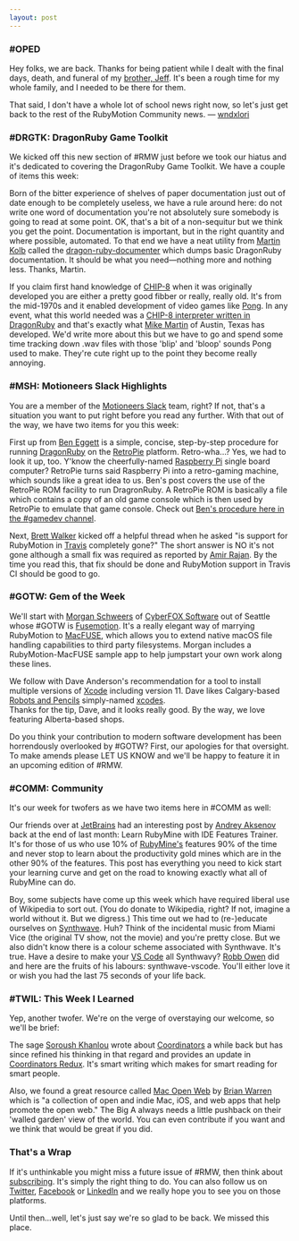 ```yaml
---
layout: post
---
```


### #OPED
Hey folks, we are back. Thanks for being patient while I dealt with the final days, death, and 
funeral of my [brother, Jeff](https://www.cornerstonefuneralhome.com/obituary/olson-jeff?utm_source=rubymotionweekly.com&utm_medium=web&utm_campaign=newsletter&utm_content=24).
It's been a rough time for my whole family, and I needed to be there for them.

That said, I don't have a whole lot of school news right now, so let's just get back to the rest 
of the RubyMotion Community news. — [wndxlori](http://www.twitter.com/wndxlori?utm_source=rubymotionweekly.com&utm_medium=web&utm_campaign=newsletter&utm_content=24)
 
### #DRGTK: DragonRuby Game Toolkit
 
We kicked off this new section of #RMW just before we took our hiatus and it's dedicated to covering 
the DragonRuby Game Toolkit. We have a couple of items this week:

Born of the bitter experience of shelves of paper documentation just out of date enough to be 
completely useless, we have a rule around here: do not write one word of documentation you're not 
absolutely sure somebody is going to read at some point. OK, that's a bit of a non-sequitur but we 
think you get the point. Documentation is important, but in the right quantity and where possible, 
automated. To that end we have a neat utility from [Martin Kolb](https://github.com/ediathome?utm_source=rubymotionweekly.com&utm_medium=web&utm_campaign=newsletter&utm_content=24) 
called the [dragon-ruby-documenter](https://github.com/ediathome/dragon-ruby-documenter?utm_source=rubymotionweekly.com&utm_medium=web&utm_campaign=newsletter&utm_content=24) 
which dumps basic DragonRuby documentation. It should be what you need—nothing more and nothing 
less. Thanks, Martin.

If you claim first hand knowledge of [CHIP-8](https://en.wikipedia.org/wiki/CHIP-8?utm_source=rubymotionweekly.com&utm_medium=web&utm_campaign=newsletter&utm_content=24) 
when it was originally developed you are either a pretty 
good fibber or really, really old. It's from the mid-1970s and it enabled development of video games 
like [Pong](https://en.wikipedia.org/wiki/Pong?utm_source=rubymotionweekly.com&utm_medium=web&utm_campaign=newsletter&utm_content=24). 
In any event, what this world needed was a [CHIP-8 interpreter written in DragonRuby](https://github.com/mikemar10/dragonruby-chip8?utm_source=rubymotionweekly.com&utm_medium=web&utm_campaign=newsletter&utm_content=24) 
and that's exactly what [Mike Martin](https://github.com/mikemar10?utm_source=rubymotionweekly.com&utm_medium=web&utm_campaign=newsletter&utm_content=24) 
of Austin, Texas has developed. We'd write more about this but we have 
to go and spend some time tracking down .wav files with those 'blip' and 'bloop' sounds Pong used to 
make. They're cute right up to the point they become really annoying.
 
### #MSH: Motioneers Slack Highlights

You are a member of the [Motioneers Slack](https://motioneers.slack.com/?utm_source=rubymotionweekly.com&utm_medium=web&utm_campaign=newsletter&utm_content=24) 
team, right? If not, that's a situation you want to put right 
before you read any further. With that out of the way, we have two items for you this week: 

First up from [Ben Eggett](https://motioneers.slack.com/team/UJ9A0QBEJ?utm_source=rubymotionweekly.com&utm_medium=web&utm_campaign=newsletter&utm_content=24) 
is a simple, concise,  step-by-step procedure for running [DragonRuby](https://dragonruby.itch.io/?utm_source=rubymotionweekly.com&utm_medium=web&utm_campaign=newsletter&utm_content=24) 
on the [RetroPie](https://retropie.org.uk/?utm_source=rubymotionweekly.com&utm_medium=web&utm_campaign=newsletter&utm_content=24) 
platform. Retro-wha...?  Yes, we had to look it up, too. Y'know the cheerfully-named [Raspberry Pi](https://www.raspberrypi.org/?utm_source=rubymotionweekly.com&utm_medium=web&utm_campaign=newsletter&utm_content=24) 
single board computer? RetroPie turns said Raspberry Pi into a retro-gaming machine, which sounds 
like a great idea to us. Ben's post covers the use of the  RetroPie ROM facility to run DragronRuby. 
A RetroPie ROM is basically a file which contains a copy of an old game console which is then used by 
RetroPie to emulate that game console.  Check out [Ben's procedure here in the #gamedev channel](https://motioneers.slack.com/archives/C1SUQ4T0A/p1558761337009700?utm_source=rubymotionweekly.com&utm_medium=web&utm_campaign=newsletter&utm_content=24).

Next, [Brett Walker](https://motioneers.slack.com/team/U07D6P1D2?utm_source=rubymotionweekly.com&utm_medium=web&utm_campaign=newsletter&utm_content=24) 
kicked off a helpful thread when he asked "is support for RubyMotion in [Travis](https://travis-ci.com/?utm_source=rubymotionweekly.com&utm_medium=web&utm_campaign=newsletter&utm_content=24) 
completely gone?"  The short answer is NO it's not gone although a small fix was required as reported 
by [Amir Rajan](https://motioneers.slack.com/team/U07C64R8C?utm_source=rubymotionweekly.com&utm_medium=web&utm_campaign=newsletter&utm_content=24). 
By the time you read this, that fix should be done and RubyMotion support in Travis CI 
should be good to go.

### #GOTW: Gem of the Week

We'll start with [Morgan Schweers](https://github.com/cyberfox?utm_source=rubymotionweekly.com&utm_medium=web&utm_campaign=newsletter&utm_content=24) 
of [CyberFOX Software](http://cyberfox.com/?utm_source=rubymotionweekly.com&utm_medium=web&utm_campaign=newsletter&utm_content=24) 
out of Seattle whose #GOTW is [Fusemotion](https://github.com/cyberfox/fusemotion?utm_source=rubymotionweekly.com&utm_medium=web&utm_campaign=newsletter&utm_content=24). 
It's a really elegant way of marrying RubyMotion to [MacFUSE](https://osxfuse.github.io/?utm_source=rubymotionweekly.com&utm_medium=web&utm_campaign=newsletter&utm_content=24), 
which allows you to extend native macOS file handling capabilities to third party filesystems. Morgan includes a RubyMotion-MacFUSE sample app to 
help jumpstart your own work along these lines.

We follow with Dave Anderson's recommendation for a tool to install multiple versions of [Xcode](https://developer.apple.com/xcode/?utm_source=rubymotionweekly.com&utm_medium=web&utm_campaign=newsletter&utm_content=24) 
including version 11. Dave likes Calgary-based [Robots and Pencils](https://www.robotsandpencils.com/?utm_source=rubymotionweekly.com&utm_medium=web&utm_campaign=newsletter&utm_content=24) 
simply-named [xcodes](https://github.com/RobotsAndPencils/xcodes/?utm_source=rubymotionweekly.com&utm_medium=web&utm_campaign=newsletter&utm_content=24).  
Thanks for the tip, Dave, and it looks really good. By the way, we love featuring Alberta-based shops.

Do you think your contribution to modern software development has been horrendously overlooked by #GOTW? 
First, our apologies for that oversight. To make amends please LET US KNOW and we'll be happy to 
feature it in an upcoming edition of #RMW.

### #COMM: Community

It's our week for twofers as we have two items here in #COMM as well:

Our friends over at [JetBrains](https://www.jetbrains.com/?utm_source=rubymotionweekly.com&utm_medium=web&utm_campaign=newsletter&utm_content=24) 
had an interesting post by [Andrey Aksenov](https://blog.jetbrains.com/ruby/author/duuusha/r?utm_source=rubymotionweekly.com&utm_medium=web&utm_campaign=newsletter&utm_content=24) 
back at the end of last month: 
Learn RubyMine with IDE Features Trainer.  It's for those of us who use 10% of [RubyMine's](https://www.jetbrains.com/ruby/?utm_source=rubymotionweekly.com&utm_medium=web&utm_campaign=newsletter&utm_content=24) 
features 90% of the time and never stop to learn about the productivity gold mines which are in the other 90% of 
the features. This post has everything you need to kick start your learning curve and get on the road 
to knowing exactly what all of RubyMine can do.  

Boy, some subjects have come up this week which have required liberal use of Wikipedia to sort out.
(You do donate to Wikipedia, right? If not, imagine a world without it. But we digress.)  This time 
out we had to (re-)educate ourselves on [Synthwave](https://en.wikipedia.org/wiki/Synthwave?utm_source=rubymotionweekly.com&utm_medium=web&utm_campaign=newsletter&utm_content=24). 
Huh? Think of the incidental music from Miami Vice 
(the original TV show, not the movie) and you're pretty close. But we also didn't know there is a 
colour scheme associated with Synthwave. It's true. Have a desire to make your [VS Code](https://code.visualstudio.com/?utm_source=rubymotionweekly.com&utm_medium=web&utm_campaign=newsletter&utm_content=24) 
all Synthwavy?  [Robb Owen](https://github.com/robb0wen?utm_source=rubymotionweekly.com&utm_medium=web&utm_campaign=newsletter&utm_content=24) did and here are the fruits of his labours: synthwave-vscode. You'll either love it or wish 
you had the last 75 seconds of your life back.

### #TWIL: This Week I Learned

Yep, another twofer.  We're on the verge of overstaying our welcome, so we'll be brief:

The sage [Soroush Khanlou](https://twitter.com/khanlou?utm_source=rubymotionweekly.com&utm_medium=web&utm_campaign=newsletter&utm_content=24) 
wrote about [Coordinators](http://khanlou.com/2015/01/the-coordinator/?utm_source=rubymotionweekly.com&utm_medium=web&utm_campaign=newsletter&utm_content=24) 
a while back but has since refined his thinking in 
that regard and provides an update in [Coordinators Redux](http://khanlou.com/2015/10/coordinators-redux/?utm_source=rubymotionweekly.com&utm_medium=web&utm_campaign=newsletter&utm_content=24).
It's smart writing which makes for smart reading for smart people.

Also, we found a great resource called [Mac Open Web](https://macopenweb.com/?utm_source=rubymotionweekly.com&utm_medium=web&utm_campaign=newsletter&utm_content=24) 
by [Brian Warren](https://github.com/good?utm_source=rubymotionweekly.com&utm_medium=web&utm_campaign=newsletter&utm_content=24) 
which is "a collection of open and indie Mac, iOS, and web apps that help promote the open web."  The Big A always needs a little 
pushback on their 'walled garden' view of the world. You can even contribute if you want and we think 
that would be great if you did.  

### That's a Wrap

If it's unthinkable you might miss a future issue of #RMW, then think about [subscribing](https://www.getdrip.com/forms/482172082/submissions/new?utm_campaign=newsletter&utm_content=24&utm_medium=web&utm_source=rubymotionweekly.com).
It's simply the right thing to do. You can also follow us on [Twitter](https://twitter.com/wndxschool?utm_campaign=newsletter&utm_content=24&utm_medium=web&utm_source=rubymotionweekly.com),
[Facebook](https://www.facebook.com/wndxschool?utm_campaign=newsletter&utm_content=24&utm_medium=web&utm_source=rubymotionweekly.com) 
or [LinkedIn](https://www.linkedin.com/company/wndxschool?utm_campaign=newsletter&utm_content=24&utm_medium=web&utm_source=rubymotionweekly.com) 
and we really hope you to see you on those platforms. 

Until then...well, let's just say we're so glad to be back. We missed this place.